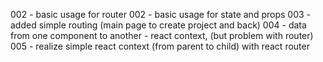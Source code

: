 

002 - basic usage for router
002 - basic usage for state and props
003 - added simple routing (main page to create project and back)
004 - data from one component to another - react context, (but problem with router)
005 - realize simple react context (from parent to child) with react router

